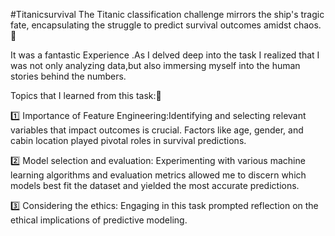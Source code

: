 #Titanicsurvival
The Titanic classification challenge mirrors the ship's tragic fate, encapsulating the struggle to predict survival outcomes amidst chaos. 🚢

It was a fantastic Experience .As I delved deep into the task I realized that I was not only analyzing data,but also immersing myself into the human stories behind the numbers.

Topics that I learned from this task:📔

1️⃣ Importance of Feature Engineering:Identifying and selecting relevant variables that impact outcomes is crucial. Factors like age, gender, and cabin location played pivotal roles in survival predictions.

2️⃣ Model selection and evaluation: Experimenting with various machine learning algorithms and evaluation metrics allowed me to discern which models best fit the dataset and yielded the most accurate predictions.

3️⃣ Considering the ethics: Engaging in this task prompted reflection on the ethical implications of predictive modeling.
